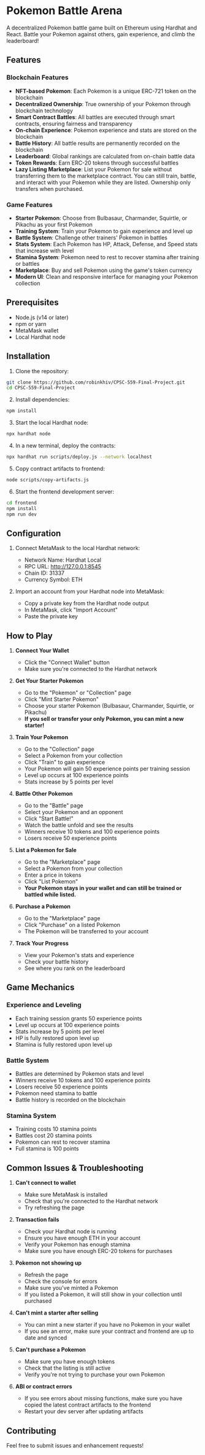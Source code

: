 # Pokemon Battle Arena

A decentralized Pokemon battle game built on Ethereum using Hardhat and React. Battle your Pokemon against others, gain experience, and climb the leaderboard!

## Features

### Blockchain Features
- **NFT-based Pokemon**: Each Pokemon is a unique ERC-721 token on the blockchain
- **Decentralized Ownership**: True ownership of your Pokemon through blockchain technology
- **Smart Contract Battles**: All battles are executed through smart contracts, ensuring fairness and transparency
- **On-chain Experience**: Pokemon experience and stats are stored on the blockchain
- **Battle History**: All battle results are permanently recorded on the blockchain
- **Leaderboard**: Global rankings are calculated from on-chain battle data
- **Token Rewards**: Earn ERC-20 tokens through successful battles
- **Lazy Listing Marketplace**: List your Pokemon for sale without transferring them to the marketplace contract. You can still train, battle, and interact with your Pokemon while they are listed. Ownership only transfers when purchased.

### Game Features
- **Starter Pokemon**: Choose from Bulbasaur, Charmander, Squirtle, or Pikachu as your first Pokemon
- **Training System**: Train your Pokemon to gain experience and level up
- **Battle System**: Challenge other trainers' Pokemon in battles
- **Stats System**: Each Pokemon has HP, Attack, Defense, and Speed stats that increase with level
- **Stamina System**: Pokemon need to rest to recover stamina after training or battles
- **Marketplace**: Buy and sell Pokemon using the game's token currency
- **Modern UI**: Clean and responsive interface for managing your Pokemon collection

## Prerequisites

- Node.js (v14 or later)
- npm or yarn
- MetaMask wallet
- Local Hardhat node

## Installation

1. Clone the repository:
```bash
git clone https://github.com/robinkhiv/CPSC-559-Final-Project.git
cd CPSC-559-Final-Project
```

2. Install dependencies:
```bash
npm install
```

3. Start the local Hardhat node:
```bash
npx hardhat node
```

4. In a new terminal, deploy the contracts:
```bash
npx hardhat run scripts/deploy.js --network localhost
```

5. Copy contract artifacts to frontend:
```bash
node scripts/copy-artifacts.js
```

6. Start the frontend development server:
```bash
cd frontend
npm install
npm run dev
```

## Configuration

1. Connect MetaMask to the local Hardhat network:
   - Network Name: Hardhat Local
   - RPC URL: http://127.0.0.1:8545
   - Chain ID: 31337
   - Currency Symbol: ETH

2. Import an account from your Hardhat node into MetaMask:
   - Copy a private key from the Hardhat node output
   - In MetaMask, click "Import Account"
   - Paste the private key

## How to Play

1. **Connect Your Wallet**
   - Click the "Connect Wallet" button
   - Make sure you're connected to the Hardhat network

2. **Get Your Starter Pokemon**
   - Go to the "Pokemon" or "Collection" page
   - Click "Mint Starter Pokemon"
   - Choose your starter Pokemon (Bulbasaur, Charmander, Squirtle, or Pikachu)
   - **If you sell or transfer your only Pokemon, you can mint a new starter!**

3. **Train Your Pokemon**
   - Go to the "Collection" page
   - Select a Pokemon from your collection
   - Click "Train" to gain experience
   - Your Pokemon will gain 50 experience points per training session
   - Level up occurs at 100 experience points
   - Stats increase by 5 points per level

4. **Battle Other Pokemon**
   - Go to the "Battle" page
   - Select your Pokemon and an opponent
   - Click "Start Battle!"
   - Watch the battle unfold and see the results
   - Winners receive 10 tokens and 100 experience points
   - Losers receive 50 experience points

5. **List a Pokemon for Sale**
   - Go to the "Marketplace" page
   - Select a Pokemon from your collection
   - Enter a price in tokens
   - Click "List Pokemon"
   - **Your Pokemon stays in your wallet and can still be trained or battled while listed.**

6. **Purchase a Pokemon**
   - Go to the "Marketplace" page
   - Click "Purchase" on a listed Pokemon
   - The Pokemon will be transferred to your account

7. **Track Your Progress**
   - View your Pokemon's stats and experience
   - Check your battle history
   - See where you rank on the leaderboard

## Game Mechanics

### Experience and Leveling
- Each training session grants 50 experience points
- Level up occurs at 100 experience points
- Stats increase by 5 points per level
- HP is fully restored upon level up
- Stamina is fully restored upon level up

### Battle System
- Battles are determined by Pokemon stats and level
- Winners receive 10 tokens and 100 experience points
- Losers receive 50 experience points
- Pokemon need stamina to battle
- Battle history is recorded on the blockchain

### Stamina System
- Training costs 10 stamina points
- Battles cost 20 stamina points
- Pokemon can rest to recover stamina
- Full stamina is 100 points

## Common Issues & Troubleshooting

1. **Can't connect to wallet**
   - Make sure MetaMask is installed
   - Check that you're connected to the Hardhat network
   - Try refreshing the page

2. **Transaction fails**
   - Check your Hardhat node is running
   - Ensure you have enough ETH in your account
   - Verify your Pokemon has enough stamina
   - Make sure you have enough ERC-20 tokens for purchases

3. **Pokemon not showing up**
   - Refresh the page
   - Check the console for errors
   - Make sure you've minted a Pokemon
   - If you listed a Pokemon, it will still show in your collection until purchased

4. **Can't mint a starter after selling**
   - You can mint a new starter if you have no Pokemon in your wallet
   - If you see an error, make sure your contract and frontend are up to date and synced

5. **Can't purchase a Pokemon**
   - Make sure you have enough tokens
   - Check that the listing is still active
   - Verify you're not trying to purchase your own Pokemon

6. **ABI or contract errors**
   - If you see errors about missing functions, make sure you have copied the latest contract artifacts to the frontend
   - Restart your dev server after updating artifacts

## Contributing

Feel free to submit issues and enhancement requests!
